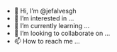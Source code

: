 - 👋 Hi, I’m @jefalvesgh
- 👀 I’m interested in ...
- 🌱 I’m currently learning ...
- 💞️ I’m looking to collaborate on ...
- 📫 How to reach me ...

<!---
jefalvesgh/jefalvesgh is a ✨ special ✨ repository because its `README.md` (this file) appears on your GitHub profile.
You can click the Preview link to take a look at your changes.
--->
